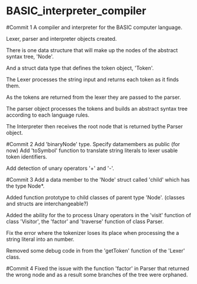 # BASIC_interpreter_compiler
#Commit 1
A compiler and interpreter for the BASIC computer language.

Lexer, parser and interpreter objects created.

There is one data structure that will make up the nodes of the abstract syntax tree, 'Node'.

And a struct data type that defines the token object, 'Token'.

The Lexer processes the string input and returns each token as it finds them.  

As the tokens are returned from the lexer they are passed to the parser. 

The parser object processes the tokens and builds an abstract syntax tree according to each language rules.

The Interpreter then receives the root node that is returned bythe Parser object.

#Commit 2
Add 'binaryNode' type.
Specify datamembers as public (for now)
Add 'toSymbol' function to translate string literals to lexer usable token identifiers.

Add detection of unary operators '+' and '-'.

#Commit 3
Add a data member to the 'Node' struct called 'child' which has the type Node*.

Added function prototype to child classes of parent type 'Node'. (classes and structs are interchangeable?)

Added the ability for the to process Unary operators in the 'visit' function of class 'Visitor', the 'factor' and 'traverse' function of class Parser.

Fix the error where the tokenizer loses its place when processing the a string literal into an number.

Removed some debug code in from the 'getToken' function of the 'Lexer' class.

#Commit 4
Fixed the issue with the function 'factor' in Parser that returned the wrong node and as a result some branches of the tree were orphaned.

 



